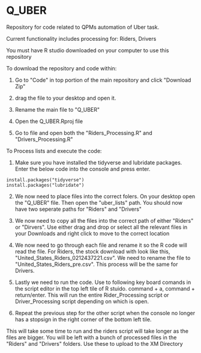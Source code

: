 # Q_UBER
Repository for code related to QPMs automation of Uber task. 

Current functionality includes processing for:
  Riders,
  Drivers

You must have R studio downloaded on your computer to use this repository

To download the repository and code within:

1. Go to "Code" in top portion of the main repository and click "Download Zip" 

2. drag the file to your desktop and open it. 

3. Rename the main file to "Q_UBER"

4. Open the Q_UBER.Rproj file 

5. Go to file and open both the "Riders_Processing.R" and "Drivers_Processing.R"

To Process lists and execute the code:

1. Make sure you have installed the tidyverse and lubridate packages. Enter the below code into the console and press enter.
```{R} 
install.packages("tidyverse")
install.packages("lubridate")
```

2. We now need to place files into the correct folers. On your desktop open the "Q_UBER" file. Then open the "uber_lists" path. You should now have two seperate paths for "Riders" and "Drivers" 

3. We now need to copy all the files into the correct path of either "Riders" or "Dirvers". Use either drag and drop or select all the relevant files in your Downloads and right click to move to the correct location

4. We now need to go through each file and rename it so the R code will read the file. For Riders, the stock download with look like this, "United_States_Riders_0212437221.csv". We need to rename the file to "United_States_Riders_pre.csv". This process will be the same for Drivers.

5. Lastly we need to run the code. Use to following key board comands in the script editor in the top left tile of R stuido. command + a, command + return/enter. This will run the entire Rider_Processing script or Driver_Processing script depending on which is open. 

6. Repeat the previous step for the other script when the console no longer has a stopsign in the right corner of the bottom left tile. 

This will take some time to run and the riders script will take longer as the files are bigger. You will be left with a bunch of processed files in the "Riders" and "Drivers" folders. Use these to upload to the XM Directory





  
